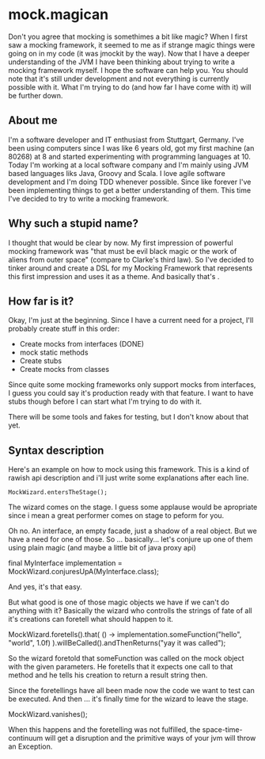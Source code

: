 mock.magican
============

Don't you agree that mocking is somethimes a bit like magic? When I first saw a mocking framework, it seemed to me as if strange magic things were going on in my code (it was jmockit by the way). Now that I have a deeper understanding of the JVM I have been thinking about trying to write a mocking framework myself. 
I hope the software can help you. You should note that it's still under development and not everything is currently possible with it. What I'm trying to do (and how far I have come with it) will be further down.

About me
---

I'm a software developer and IT enthusiast from Stuttgart, Germany. I've been using computers since I was like 6 years old, got my first machine (an 80268) at 8 and started experimenting with programming languages at 10. Today I'm working at a local software company and I'm mainly using JVM based languages liks Java, Groovy and Scala. I love agile software development and I'm doing TDD whenever possible. 
Since like forever I've been implementing things to get a better understanding of them. 
This time I've decided to try to write a mocking framework.

Why such a stupid name?
----

I thought that would be clear by now. My first impression of powerful mocking framework was "that must be evil black magic or the work of aliens from outer space" (compare to Clarke's third law). So I've decided to tinker around and create a DSL for my Mocking Framework that represents this first impression and uses it as a theme. And basically that's .


How far is it?
----

Okay, I'm just at the beginning. Since I have a current need for a project, I'll probably create stuff in this order:

 * Create mocks from interfaces	(DONE)
 * mock static methods
 * Create stubs
 * Create mocks from classes

Since quite some mocking frameworks only support mocks from interfaces, I guess you could say it's production ready with that feature. I want to have stubs though before I can start what I'm trying to do with it.

There will be some tools and fakes for testing, but I don't know about that yet.


Syntax description 
----

Here's an example on how to mock using this framework. This is a kind of rawish api description and i'll just write some explanations after each line.

	MockWizard.entersTheStage();

The wizard comes on the stage. I guess some applause would be apropriate since i mean a great performer comes on stage to peform for you.

Oh no. An interface, an empty facade, just a shadow of a real object. But we have a need for one of those. So ... basically... let's conjure up one of them using plain magic (and maybe a little bit of java proxy api)

  final MyInterface implementation = MockWizard.conjuresUpA(MyInterface.class);

And yes, it's that easy.

But what good is one of those magic objects we have if we can't do anything with it? Basically the wizard who controlls the strings of fate of all it's creations can foretell what should happen to it.

  MockWizard.foretells().that( () -> implementation.someFunction("hello", "world", 1.0f) ).willBeCalled().andThenReturns("yay it was called");

So the wizard foretold that someFunction was called on the mock object with the given parameters. He foretells that it expects one call to that method and he tells his creation to return a result string then.

Since the foretellings have all been made now the code we want to test can be executed. And then ... it's finally time for the wizard to leave the stage.

  MockWizard.vanishes();

When this happens and the foretelling was not fulfilled, the space-time-continuum will get a disruption and the primitive ways of your jvm will throw an Exception.




